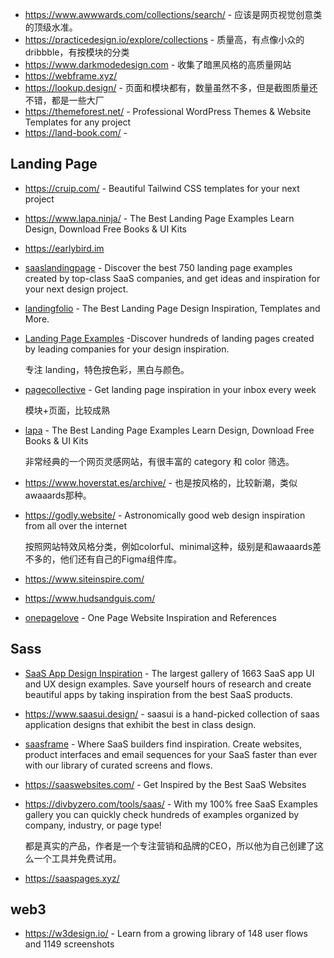 - https://www.awwwards.com/collections/search/ - 应该是网页视觉创意类的顶级水准。
- https://practicedesign.io/explore/collections - 质量高，有点像小众的dribbble，有按模块的分类
- https://www.darkmodedesign.com - 收集了暗黑风格的高质量网站
- https://webframe.xyz/
- https://lookup.design/ - 页面和模块都有，数量虽然不多，但是截图质量还不错，都是一些大厂
- https://themeforest.net/ - Professional WordPress Themes & Website Templates for any project
- https://land-book.com/ - 

## Landing Page

- https://cruip.com/ - Beautiful Tailwind CSS templates for your next project
- https://www.lapa.ninja/ - The Best Landing Page Examples
Learn Design, Download Free Books & UI Kits
- https://earlybird.im
- [saaslandingpage](https://saaslandingpage.com/) - Discover the best 750 landing page examples created by top-class SaaS companies, and get ideas and inspiration for your next design project.
- [landingfolio](https://www.landingfolio.com/) - The Best Landing Page Design Inspiration, Templates and More.
- [Landing Page Examples](https://landings.dev/)  -Discover hundreds of landing pages created by leading companies for your design inspiration.

    专注 landing，特色按色彩，黑白与颜色。

- [pagecollective](https://pagecollective.com/) - Get landing page inspiration in your inbox every week

    模块+页面，比较成熟

- [lapa](https://www.lapa.ninja/) - The Best Landing Page Examples Learn Design, Download Free Books & UI Kits

    非常经典的一个网页灵感网站，有很丰富的 category 和 color 筛选。

- https://www.hoverstat.es/archive/ - 也是按风格的，比较新潮，类似awaaards那种。
- https://godly.website/ - Astronomically good web design inspiration from all over the internet

    按照网站特效风格分类，例如colorful、minimal这种，级别是和awaaards差不多的，他们还有自己的Figma组件库。

- https://www.siteinspire.com/
- https://www.hudsandguis.com/
- [onepagelove](https://onepagelove.com/inspiration) - One Page Website Inspiration and References

## Sass

- [SaaS App Design Inspiration](https://saasinterface.com/) - The largest gallery of 1663 SaaS app UI and UX design examples. Save yourself hours of research and create beautiful apps by taking inspiration from the best SaaS products.
- https://www.saasui.design/ - saasui is a hand-picked collection of saas application designs that exhibit the best in class design.
- [saasframe](https://www.saasframe.io/) - Where SaaS builders find inspiration. Create websites, product interfaces and email sequences for your SaaS faster than ever with our library of curated screens and flows.
- https://saaswebsites.com/ - Get Inspired by the Best SaaS Websites
- https://divbyzero.com/tools/saas/ - With my 100% free SaaS Examples gallery you can quickly check hundreds of examples organized by company, industry, or page type!

    都是真实的产品，作者是一个专注营销和品牌的CEO，所以他为自己创建了这么一个工具并免费试用。

- https://saaspages.xyz/

## web3

- https://w3design.io/ - Learn from a growing library of 148 user flows and 1149 screenshots
